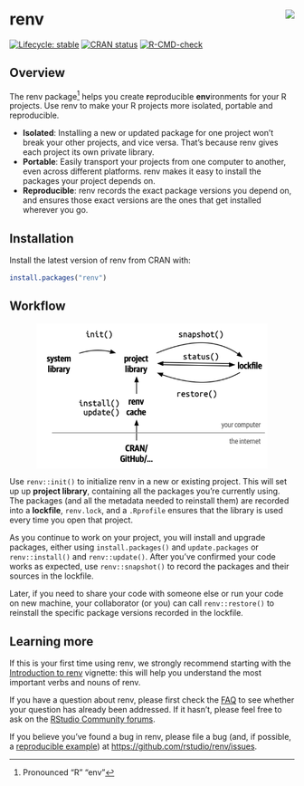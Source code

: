 
<!-- README.md is generated from README.Rmd. Please edit that file -->

# renv <img src="man/figures/logo.svg" align="right" height="115"/>

<!-- badges: start -->

[![Lifecycle:
stable](https://img.shields.io/badge/lifecycle-stable-brightgreen.svg)](https://lifecycle.r-lib.org/articles/stages.html)
[![CRAN
status](https://www.r-pkg.org/badges/version/renv)](https://CRAN.R-project.org/package=renv)
[![R-CMD-check](https://github.com/rstudio/renv/workflows/R-CMD-check/badge.svg)](https://github.com/rstudio/renv/actions)

<!-- badges: end -->

## Overview

The renv package[^1] helps you create **r**eproducible **env**ironments
for your R projects. Use renv to make your R projects more isolated,
portable and reproducible.

- **Isolated**: Installing a new or updated package for one project
  won’t break your other projects, and vice versa. That’s because renv
  gives each project its own private library.
- **Portable**: Easily transport your projects from one computer to
  another, even across different platforms. renv makes it easy to
  install the packages your project depends on.
- **Reproducible**: renv records the exact package versions you depend
  on, and ensures those exact versions are the ones that get installed
  wherever you go.

## Installation

Install the latest version of renv from CRAN with:

``` r
install.packages("renv")
```

## Workflow

<img src="vignettes/renv.png" alt="A diagram showing the most important verbs and nouns of renv. Projects start with init(), which creates a project library using packages from the system library. snapshot() updates the lockfile using the packages installed in the project library, where restore() installs packages into the project library using the metadata from the lockfile, and status() compares the lockfile to the project library. You install and update packages from CRAN and GitHub using install() and update(), but because you'll need to do this for multiple projects, renv uses cache to make this fast." width="408" style="display: block; margin: auto;" />

Use `renv::init()` to initialize renv in a new or existing project. This
will set up up **project library**, containing all the packages you’re
currently using. The packages (and all the metadata needed to reinstall
them) are recorded into a **lockfile**, `renv.lock`, and a `.Rprofile`
ensures that the library is used every time you open that project.

As you continue to work on your project, you will install and upgrade
packages, either using `install.packages()` and `update.packages` or
`renv::install()` and `renv::update()`. After you’ve confirmed your code
works as expected, use `renv::snapshot()` to record the packages and
their sources in the lockfile.

Later, if you need to share your code with someone else or run your code
on new machine, your collaborator (or you) can call `renv::restore()` to
reinstall the specific package versions recorded in the lockfile.

## Learning more

If this is your first time using renv, we strongly recommend starting
with the [Introduction to
renv](https://rstudio.github.io/renv/articles/renv.html) vignette: this
will help you understand the most important verbs and nouns of renv.

If you have a question about renv, please first check the
[FAQ](https://rstudio.github.io/renv/articles/faq.html) to see whether
your question has already been addressed. If it hasn’t, please feel free
to ask on the [RStudio Community forums](https://community.rstudio.com).

If you believe you’ve found a bug in renv, please file a bug (and, if
possible, a [reproducible example](https://reprex.tidyverse.org)) at
<https://github.com/rstudio/renv/issues>.

[^1]: Pronounced “R” “env”
